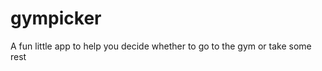 gympicker
=========

A fun little app to help you decide whether to go to the gym or take some rest
